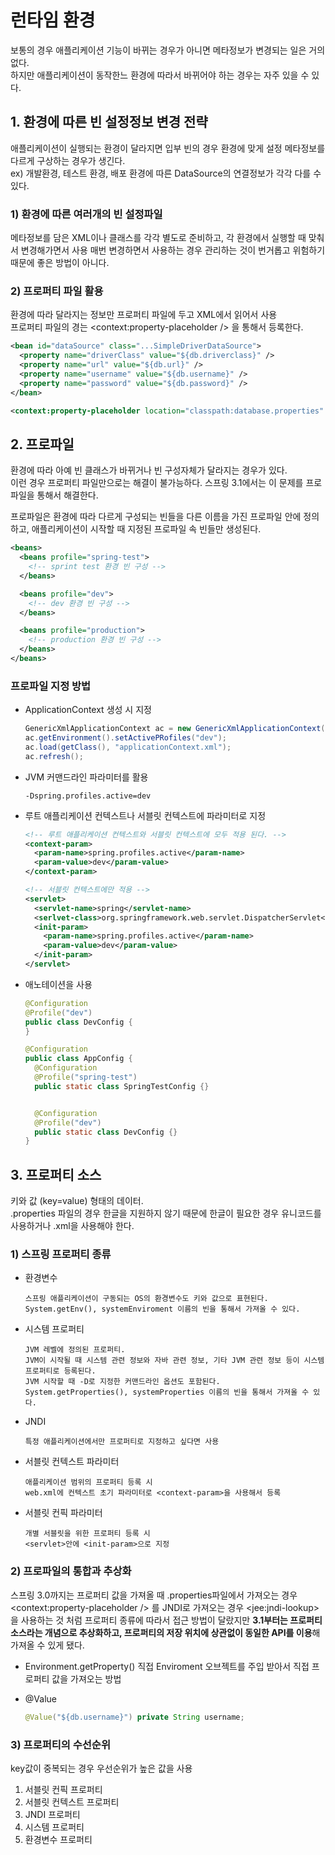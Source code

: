 # 런타임 환경

보통의 경우 애플리케이션 기능이 바뀌는 경우가 아니면 메타정보가 변경되는 일은 거의 없다.  
하지만 애플리케이션이 동작한느 환경에 따라서 바뀌어야 하는 경우는 자주 있을 수 있다.

## 1. 환경에 따른 빈 설정정보 변경 전략

애플리케이션이 실행되는 환경이 달라지면 입부 빈의 경우 환경에 맞게 설정 메타정보를 다르게 구상하는 경우가 생긴다.   
ex) 개발환경, 테스트 환경, 배포 환경에 따른 DataSource의 연결정보가 각각 다를 수 있다.

### 1) 환경에 따른 여러개의 빈 설정파일

메타정보를 담은 XML이나 클래스를 각각 별도로 준비하고, 각 환경에서 실행할 때 맞춰서 변경해가면서 사용
매번 변경하면서 사용하는 경우 관리하는 것이 번거롭고 위험하기 때문에 좋은 방법이 아니다.

### 2) 프로퍼티 파일 활용

환경에 따라 달라지는 정보만 프로퍼티 파일에 두고 XML에서 읽어서 사용  
프로퍼티 파일의 경는 \<context:property-placeholder /> 을 통해서 등록한다.

```xml
<bean id="dataSource" class="...SimpleDriverDataSource">
  <property name="driverClass" value="${db.driverclass}" />
  <property name="url" value="${db.url}" />
  <property name="username" value="${db.username}" />
  <property name="password" value="${db.password}" />
</bean>

<context:property-placeholder location="classpath:database.properties" />
```

## 2. 프로파일

환경에 따라 아예 빈 클래스가 바뀌거나 빈 구성자체가 달라지는 경우가 있다.  
이런 경우 프로퍼티 파일만으로는 해결이 불가능하다. 스프링 3.1에서는 이 문제를 프로파일을 통해서 해결한다.

프로파일은 환경에 따라 다르게 구성되는 빈들을 다른 이름을 가진 프로파일 안에 정의하고, 애플리케이션이 시작할 때 지정된 프로파일 속 빈들만 생성된다.

```xml
<beans>
  <beans profile="spring-test">
    <!-- sprint test 환경 빈 구성 -->
  </beans>

  <beans profile="dev">
    <!-- dev 환경 빈 구성 -->
  </beans>

  <beans profile="production">
    <!-- production 환경 빈 구성 -->
  </beans>
</beans>
```

### 프로파일 지정 방법

- ApplicationContext 생성 시 지정

  ```java
  GenericXmlApplicationContext ac = new GenericXmlApplicationContext();
  ac.getEnvironment().setActivePRofiles("dev");
  ac.load(getClass(), "applicationContext.xml");
  ac.refresh();
  ```

- JVM 커맨드라인 파라미터를 활용

  ```
  -Dspring.profiles.active=dev
  ```

- 루트 애플리케이션 컨텍스트나 서블릿 컨텍스트에 파라미터로 지정

  ```xml
  <!-- 루트 애플리케이션 컨텍스트와 서블릿 컨텍스트에 모두 적용 된다. -->
  <context-param>
    <param-name>spring.profiles.active</param-name>
    <param-value>dev</param-value>
  </context-param>

  <!-- 서블릿 컨텍스트에만 적용 -->
  <servlet>
    <servlet-name>spring</servlet-name>
    <serlvet-class>org.springframework.web.servlet.DispatcherServlet</servlet-class>
    <init-param>
      <param-name>spring.profiles.active</param-name>
      <param-value>dev</param-value>
    </init-param>
  </servlet>
  ```

- 애노테이션을 사용

  ```java
  @Configuration
  @Profile("dev")
  public class DevConfig {
  }
  ```

  ```java
  @Configuration
  public class AppConfig {
    @Configuration
    @Profile("spring-test")
    public static class SpringTestConfig {}


    @Configuration
    @Profile("dev")
    public static class DevConfig {}
  }
  ```

## 3. 프로퍼티 소스

키와 값 (key=value) 형태의 데이터.  
.properties 파일의 경우 한글을 지원하지 않기 때문에 한글이 필요한 경우 유니코드를 사용하거나 .xml을 사용해야 한다.

### 1) 스프링 프로퍼티 종류

- 환경변수
  ```
  스프링 애플리케이션이 구동되는 OS의 환경변수도 키와 값으로 표현된다.
  System.getEnv(), systemEnviroment 이름의 빈을 통해서 가져올 수 있다.
  ```
- 시스템 프로퍼티
  ```
  JVM 레벨에 정의된 프로퍼티.
  JVM이 시작될 때 시스템 관련 정보와 자바 관련 정보, 기타 JVM 관련 정보 등이 시스템 프로퍼티로 등록된다.
  JVM 시작할 때 -D로 지정한 커맨드라인 옵션도 포함된다.
  System.getProperties(), systemProperties 이름의 빈을 통해서 가져올 수 있다.
  ```
- JNDI
  ```
  특정 애플리케이션에서만 프로퍼티로 지정하고 싶다면 사용
  ```
- 서블릿 컨텍스트 파라미터
  ```
  애플리케이션 범위의 프로퍼티 등록 시
  web.xml에 컨텍스트 초기 파라미터로 <context-param>을 사용해서 등록
  ```
- 서블릿 컨픽 파라미터
  ```
  개별 서블릿을 위한 프로퍼티 등록 시
  <servlet>안에 <init-param>으로 지정
  ```

### 2) 프로파일의 통합과 추상화

스프링 3.0까지는 프로퍼티 값을 가져올 때 .properties파일에서 가져오는 경우 \<context:property-placeholder /> 를 JNDI로 가져오는 경우 \<jee:jndi-lookup\> 을 사용하는 것 처럼 프로퍼티 종류에 따라서 접근 방법이 달랐지만 **3.1부터는 프로퍼티 소스라는 개념으로 추상화하고, 프로퍼티의 저장 위치에 상관없이 동일한 API를 이용**해 가져올 수 있게 됐다.

- Environment.getProperty()
  직접 Enviroment 오브젝트를 주입 받아서 직접 프로퍼티 값을 가져오는 방법

- @Value

  ```java
  @Value("${db.username}") private String username;
  ```

### 3) 프로퍼티의 수선순위

key값이 중복되는 경우 우선순위가 높은 값을 사용

1. 서블릿 컨픽 프로퍼티
2. 서블릿 컨텍스트 프로퍼티
3. JNDI 프로퍼티
4. 시스템 프로퍼티
5. 환경변수 프로퍼티

